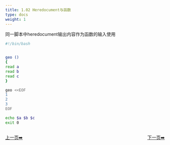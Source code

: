 ```yaml
---
title: 1.02 Heredocument与函数
type: docs
weight: 1
---
```


同一脚本中heredocument输出内容作为函数的输入使用   
```bash
#!/bin/bash


geo ()
{
read a
read b
read c
}

geo <<EOF
1
2
3
EOF

echo $a $b $c
exit 0
```

<div style="display: flex;justify-content: space-between;align-items: center;">
<p><a href="https://books.linuxwt.com/linuxwtabs/ChapterSix/Heredoc1">上一页➡️</a></p>
<p><a href="https://books.linuxwt.com/linuxwtabs/ChapterSix/Heredoc3">下一页➡️</a></p>
</div>
